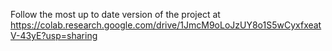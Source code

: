 Follow the most up to date version of the project at https://colab.research.google.com/drive/1JmcM9oLoJzUY8o1S5wCyxfxeatV-43yE?usp=sharing

